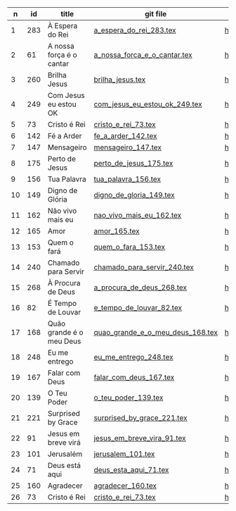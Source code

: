 n  | id    | title | git file | site link | 
---|-------|-------|----------|-----------| 
1 | 283 | À Espera do Rei | [a_espera_do_rei_283.tex](https://github.com/psalterio/repository/blob/master/songs/pt/a_espera_do_rei_283.tex) | http://www.psalterio.net/283|  
2 | 61 | A nossa força é o cantar | [a_nossa_forca_e_o_cantar.tex](https://github.com/psalterio/repository/blob/master/songs/pt/a_nossa_forca_e_o_cantar.tex) | http://www.psalterio.net/61 |  
3 | 260 | Brilha Jesus | [brilha_jesus.tex](https://github.com/psalterio/repository/blob/master/songs/pt/brilha_jesus_260.tex) | http://www.psalterio.net/260 |  
4 | 249 | Com Jesus eu estou OK | [com_jesus_eu_estou_ok_249.tex](https://github.com/psalterio/repository/blob/master/songs/pt/com_jesus_eu_estou_ok_249.tex) | http://www.psalterio.net/249 |  
5 | 73 | Cristo é Rei | [cristo_e_rei_73.tex](https://github.com/psalterio/repository/blob/master/songs/pt/cristo_e_rei_73.tex) | http://www.psalterio.net/73 |  
6 | 142 | Fé a Arder | [fe_a_arder_142.tex](https://github.com/psalterio/repository/blob/master/songs/pt/fe_a_arder_142.tex) | http://www.psalterio.net/142 |  
7 | 147 | Mensageiro | [mensageiro_147.tex](https://github.com/psalterio/repository/blob/master/songs/pt/mensageiro_147.tex) | http://www.psalterio.net/147 |  
8 | 175 | Perto de Jesus | [perto_de_jesus_175.tex](https://github.com/psalterio/repository/blob/master/songs/pt/perto_de_jesus_175.tex) | http://www.psalterio.net/175 |  
9 | 156 | Tua Palavra | [tua_palavra_156.tex](https://github.com/psalterio/repository/blob/master/songs/pt/tua_palavra_156.tex) | http://www.psalterio.net/156 |  
10 | 149 | Digno de Glória | [digno_de_gloria_149.tex](https://github.com/psalterio/repository/blob/master/songs/pt/digno_de_gloria_149.tex) | http://www.psalterio.net/149 |  
11 | 162 | Não vivo mais eu | [nao_vivo_mais_eu_162.tex](https://github.com/psalterio/repository/blob/master/songs/pt/nao_vivo_mais_eu_162.tex) | http://www.psalterio.net/162 |  
12 | 165 | Amor | [amor_165.tex](https://github.com/psalterio/repository/blob/master/songs/pt/amor_165.tex) | http://www.psalterio.net/165 |  
13 | 153 | Quem o fará | [quem_o_fara_153.tex](https://github.com/psalterio/repository/blob/master/songs/pt/quem_o_fara_153.tex) | http://www.psalterio.net/153 |  
14 | 240 | Chamado para Servir | [chamado_para_servir_240.tex](https://github.com/psalterio/repository/blob/master/songs/pt/chamado_para_servir_240.tex) | http://www.psalterio.net/240 |  
15 | 268 | À Procura de Deus | [a_procura_de_deus_268.tex](https://github.com/psalterio/repository/blob/master/songs/pt/a_procura_de_deus_268.tex) | http://www.psalterio.net/268 |  
16 | 82  | É Tempo de Louvar | [e_tempo_de_louvar_82.tex](https://github.com/psalterio/repository/blob/master/songs/pt/e_tempo_de_louvar_82.tex) | http://www.psalterio.net/82 |  
17 | 168 | Quão grande é o meu Deus | [quao_grande_e_o_meu_deus_168.tex](https://github.com/psalterio/repository/blob/master/songs/pt/quao_grande_e_o_meu_deus_168.tex) | http://www.psalterio.net/168 |  
18 | 248 | Eu me entrego | [eu_me_entrego_248.tex](https://github.com/psalterio/repository/blob/master/songs/pt/eu_me_entrego_248.tex) | http://www.psalterio.net/248 |  
19 | 167 | Falar com Deus | [falar_com_deus_167.tex](https://github.com/psalterio/repository/blob/master/songs/pt/falar_com_deus_167.tex) | http://www.psalterio.net/167 |  
20 | 139 | O Teu Poder | [o_teu_poder_139.tex](https://github.com/psalterio/repository/blob/master/songs/pt/o_teu_poder_139.tex) | http://www.psalterio.net/139 |  
21 | 221 | Surprised by Grace | [surprised_by_grace_221.tex](https://github.com/psalterio/repository/blob/master/songs/en/surprised_by_grace_221.tex) | http://www.psalterio.net/221 |  
22 | 91  | Jesus em breve virá | [jesus_em_breve_vira_91.tex](https://github.com/psalterio/repository/blob/master/songs/pt/jesus_em_breve_vira_91.tex) | http://www.psalterio.net/91 |  
23 | 101 | Jerusalém | [jerusalem_101.tex](https://github.com/psalterio/repository/blob/master/songs/pt/jerusalem_101.tex) | http://www.psalterio.net/101 |  
24 | 71  | Deus está aqui | [deus_esta_aqui_71.tex](https://github.com/psalterio/repository/blob/master/songs/pt/deus_esta_aqui_71.tex) | http://www.psalterio.net/71 |  
25 | 160 | Agradecer | [agradecer_160.tex](https://github.com/psalterio/repository/blob/master/songs/pt/agradecer_160.tex) | http://www.psalterio.net/160 |  
26 | 73  | Cristo é Rei | [cristo_e_rei_73.tex](https://github.com/psalterio/repository/blob/master/songs/pt/cristo_e_rei_73.tex) | http://www.psalterio.net/73 |  
 
